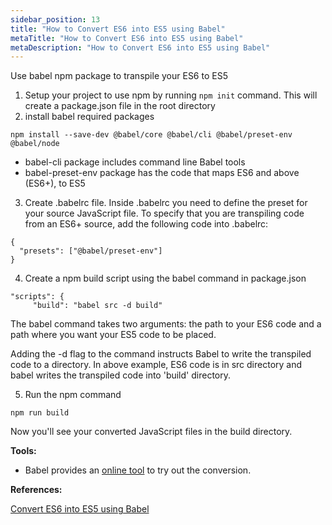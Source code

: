 ```yaml
---
sidebar_position: 13
title: "How to Convert ES6 into ES5 using Babel"
metaTitle: "How to Convert ES6 into ES5 using Babel"
metaDescription: "How to Convert ES6 into ES5 using Babel"
---
```


Use babel npm package to transpile your ES6 to ES5

1. Setup your project to use npm by running `npm init` command. This will create a package.json file in the root directory
2. install babel required packages

```
npm install --save-dev @babel/core @babel/cli @babel/preset-env @babel/node
```

* babel-cli package includes command line Babel tools
* babel-preset-env package has the code that maps ES6 and above (ES6+), to ES5

3. Create .babelrc file. Inside .babelrc you need to define the preset for your source JavaScript file. To specify that you are transpiling code from an ES6+ source, add the following code into .babelrc:

```
{
  "presets": ["@babel/preset-env"]
}
```

4. Create a npm build script using the babel command in package.json


```
"scripts": {
     "build": "babel src -d build"
``` 

The babel command takes two arguments: the path to your ES6 code and a path where you want your ES5 code to be placed.

Adding the -d flag to the command instructs Babel to write the transpiled code to a directory. In above example, ES6 code is in src directory and babel writes the transpiled code into 'build' directory.

5. Run the npm command

```
npm run build
``` 

Now you'll see your converted JavaScript files in the build directory. 

**Tools:**
* Babel provides an [online tool](https://babeljs.io/repl/) to try out the conversion.

**References:**

[Convert ES6 into ES5 using Babel](https://medium.com/@SunnyB/how-to-convert-es6-into-es5-using-babel-1b533d31a169)